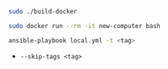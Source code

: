 ```bash
sudo ./build-docker
```

```bash
sudo docker run --rm -it new-computer bash
```

```bash
ansible-playbook local.yml -t <tag>
```
- `--skip-tags <tag>`
